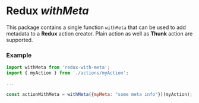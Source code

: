 # Redux _withMeta_

This package contains a single function `withMeta` that can be used to add metadata to a **Redux** action creator.
Plain action as well as **Thunk** action are supported.

### Example

``` js
import withMeta from 'redux-with-meta';
import { myAction } from './actions/myAction';

...

const actionWithMeta = withMeta({myMeta: "some meta info"})(myAction);
```
 
